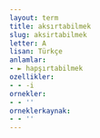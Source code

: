 ```yaml
---
layout: term
title: aksırtabilmek
slug: aksirtabilmek
letter: A
lisan: Türkçe
anlamlar:
- ► hapşırtabilmek
ozellikler:
- - -i
ornekler:
- - ''
orneklerkaynak:
- - ''
---
```

